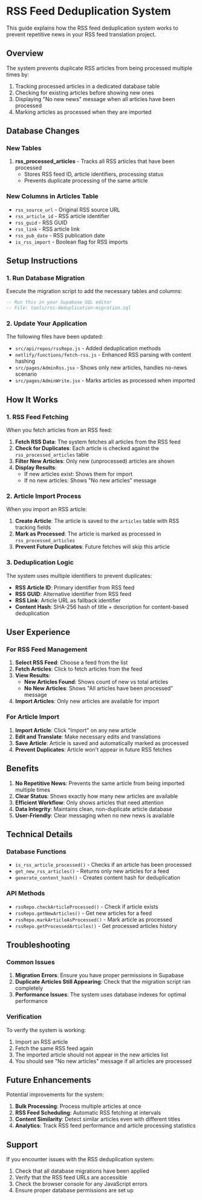 # RSS Feed Deduplication System

This guide explains how the RSS feed deduplication system works to prevent repetitive news in your RSS feed translation project.

## Overview

The system prevents duplicate RSS articles from being processed multiple times by:
1. Tracking processed articles in a dedicated database table
2. Checking for existing articles before showing new ones
3. Displaying "No new news" message when all articles have been processed
4. Marking articles as processed when they are imported

## Database Changes

### New Tables

1. **rss_processed_articles** - Tracks all RSS articles that have been processed
   - Stores RSS feed ID, article identifiers, processing status
   - Prevents duplicate processing of the same article

### New Columns in Articles Table

- `rss_source_url` - Original RSS source URL
- `rss_article_id` - RSS article identifier
- `rss_guid` - RSS GUID
- `rss_link` - RSS article link
- `rss_pub_date` - RSS publication date
- `is_rss_import` - Boolean flag for RSS imports

## Setup Instructions

### 1. Run Database Migration

Execute the migration script to add the necessary tables and columns:

```sql
-- Run this in your Supabase SQL editor
-- File: tools/rss-deduplication-migration.sql
```

### 2. Update Your Application

The following files have been updated:

- `src/api/repos/rssRepo.js` - Added deduplication methods
- `netlify/functions/fetch-rss.js` - Enhanced RSS parsing with content hashing
- `src/pages/AdminRss.jsx` - Shows only new articles, handles no-news scenario
- `src/pages/AdminWrite.jsx` - Marks articles as processed when imported

## How It Works

### 1. RSS Feed Fetching

When you fetch articles from an RSS feed:

1. **Fetch RSS Data**: The system fetches all articles from the RSS feed
2. **Check for Duplicates**: Each article is checked against the `rss_processed_articles` table
3. **Filter New Articles**: Only new (unprocessed) articles are shown
4. **Display Results**: 
   - If new articles exist: Shows them for import
   - If no new articles: Shows "No new articles" message

### 2. Article Import Process

When you import an RSS article:

1. **Create Article**: The article is saved to the `articles` table with RSS tracking fields
2. **Mark as Processed**: The article is marked as processed in `rss_processed_articles`
3. **Prevent Future Duplicates**: Future fetches will skip this article

### 3. Deduplication Logic

The system uses multiple identifiers to prevent duplicates:

- **RSS Article ID**: Primary identifier from RSS feed
- **RSS GUID**: Alternative identifier from RSS feed
- **RSS Link**: Article URL as fallback identifier
- **Content Hash**: SHA-256 hash of title + description for content-based deduplication

## User Experience

### For RSS Feed Management

1. **Select RSS Feed**: Choose a feed from the list
2. **Fetch Articles**: Click to fetch articles from the feed
3. **View Results**:
   - **New Articles Found**: Shows count of new vs total articles
   - **No New Articles**: Shows "All articles have been processed" message
4. **Import Articles**: Only new articles are available for import

### For Article Import

1. **Import Article**: Click "Import" on any new article
2. **Edit and Translate**: Make necessary edits and translations
3. **Save Article**: Article is saved and automatically marked as processed
4. **Prevent Duplicates**: Article won't appear in future RSS fetches

## Benefits

1. **No Repetitive News**: Prevents the same article from being imported multiple times
2. **Clear Status**: Shows exactly how many new articles are available
3. **Efficient Workflow**: Only shows articles that need attention
4. **Data Integrity**: Maintains clean, non-duplicate article database
5. **User-Friendly**: Clear messaging when no new news is available

## Technical Details

### Database Functions

- `is_rss_article_processed()` - Checks if an article has been processed
- `get_new_rss_articles()` - Returns only new articles for a feed
- `generate_content_hash()` - Creates content hash for deduplication

### API Methods

- `rssRepo.checkArticleProcessed()` - Check if article exists
- `rssRepo.getNewArticles()` - Get new articles for a feed
- `rssRepo.markArticleAsProcessed()` - Mark article as processed
- `rssRepo.getProcessedArticles()` - Get processed articles history

## Troubleshooting

### Common Issues

1. **Migration Errors**: Ensure you have proper permissions in Supabase
2. **Duplicate Articles Still Appearing**: Check that the migration script ran completely
3. **Performance Issues**: The system uses database indexes for optimal performance

### Verification

To verify the system is working:

1. Import an RSS article
2. Fetch the same RSS feed again
3. The imported article should not appear in the new articles list
4. You should see "No new articles" message if all articles are processed

## Future Enhancements

Potential improvements for the system:

1. **Bulk Processing**: Process multiple articles at once
2. **RSS Feed Scheduling**: Automatic RSS fetching at intervals
3. **Content Similarity**: Detect similar articles even with different titles
4. **Analytics**: Track RSS feed performance and article processing statistics

## Support

If you encounter issues with the RSS deduplication system:

1. Check that all database migrations have been applied
2. Verify that the RSS feed URLs are accessible
3. Check the browser console for any JavaScript errors
4. Ensure proper database permissions are set up
